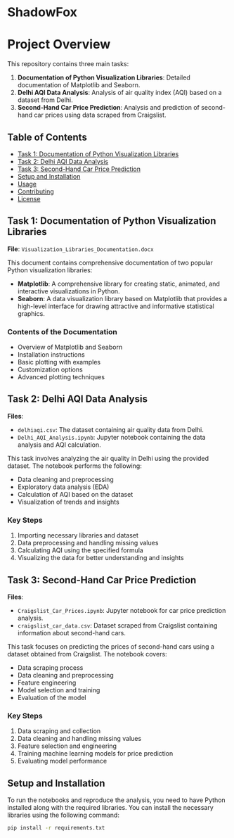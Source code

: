 # ShadowFox

# Project Overview

This repository contains three main tasks:

1. **Documentation of Python Visualization Libraries**: Detailed documentation of Matplotlib and Seaborn.
2. **Delhi AQI Data Analysis**: Analysis of air quality index (AQI) based on a dataset from Delhi.
3. **Second-Hand Car Price Prediction**: Analysis and prediction of second-hand car prices using data scraped from Craigslist.

## Table of Contents

- [Task 1: Documentation of Python Visualization Libraries](#task-1-documentation-of-python-visualization-libraries)
- [Task 2: Delhi AQI Data Analysis](#task-2-delhi-aqi-data-analysis)
- [Task 3: Second-Hand Car Price Prediction](#task-3-second-hand-car-price-prediction)
- [Setup and Installation](#setup-and-installation)
- [Usage](#usage)
- [Contributing](#contributing)
- [License](#license)

## Task 1: Documentation of Python Visualization Libraries

**File**: `Visualization_Libraries_Documentation.docx`

This document contains comprehensive documentation of two popular Python visualization libraries:
- **Matplotlib**: A comprehensive library for creating static, animated, and interactive visualizations in Python.
- **Seaborn**: A data visualization library based on Matplotlib that provides a high-level interface for drawing attractive and informative statistical graphics.

### Contents of the Documentation
- Overview of Matplotlib and Seaborn
- Installation instructions
- Basic plotting with examples
- Customization options
- Advanced plotting techniques

## Task 2: Delhi AQI Data Analysis

**Files**:
- `delhiaqi.csv`: The dataset containing air quality data from Delhi.
- `Delhi_AQI_Analysis.ipynb`: Jupyter notebook containing the data analysis and AQI calculation.

This task involves analyzing the air quality in Delhi using the provided dataset. The notebook performs the following:
- Data cleaning and preprocessing
- Exploratory data analysis (EDA)
- Calculation of AQI based on the dataset
- Visualization of trends and insights

### Key Steps
1. Importing necessary libraries and dataset
2. Data preprocessing and handling missing values
3. Calculating AQI using the specified formula
4. Visualizing the data for better understanding and insights

## Task 3: Second-Hand Car Price Prediction

**Files**:
- `Craigslist_Car_Prices.ipynb`: Jupyter notebook for car price prediction analysis.
- `craigslist_car_data.csv`: Dataset scraped from Craigslist containing information about second-hand cars.

This task focuses on predicting the prices of second-hand cars using a dataset obtained from Craigslist. The notebook covers:
- Data scraping process
- Data cleaning and preprocessing
- Feature engineering
- Model selection and training
- Evaluation of the model

### Key Steps
1. Data scraping and collection
2. Data cleaning and handling missing values
3. Feature selection and engineering
4. Training machine learning models for price prediction
5. Evaluating model performance

## Setup and Installation

To run the notebooks and reproduce the analysis, you need to have Python installed along with the required libraries. You can install the necessary libraries using the following command:

```bash
pip install -r requirements.txt
